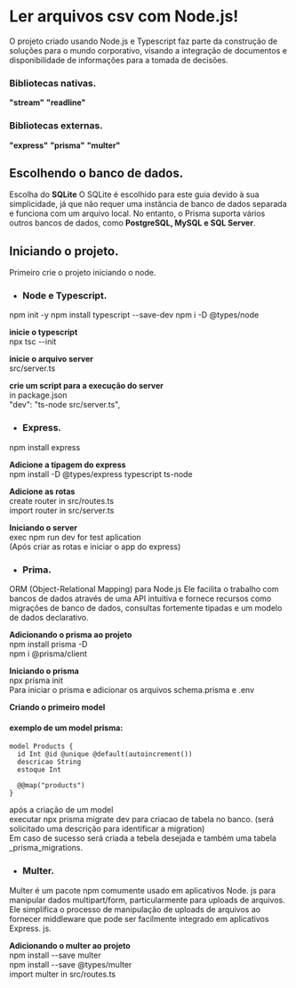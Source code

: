 # Ler arquivos csv com Node.js!

O projeto criado usando Node.js e Typescript faz parte da construção de soluções para o mundo corporativo, 
visando a integração de documentos e disponibilidade de informações para a tomada de decisões.

### Bibliotecas nativas.
**"stream"**
**"readline"**

### Bibliotecas externas.
**"express"**
**"prisma"**
**"multer"**

## Escolhendo o banco de dados.
Escolha do **SQLite**
O SQLite é escolhido para este guia devido à sua simplicidade, já que não requer uma instância de banco de dados separada e funciona com um arquivo local. No entanto, o Prisma suporta vários outros bancos de dados, como **PostgreSQL, MySQL e SQL Server**.

## Iniciando o projeto.
Primeiro crie o projeto iniciando o node.

* ### Node e Typescript.
npm init -y
npm install typescript --save-dev
npm i -D @types/node

**inicie o typescript**  
npx tsc --init

**inicie o arquivo server**  
src/server.ts

**crie um script para a execução do server**  
in package.json  
"dev": "ts-node src/server.ts",

* ### Express.
npm install express

**Adicione a tipagem do express**  
npm install -D @types/express typescript ts-node

**Adicione as rotas**  
create router in src/routes.ts  
import router in src/server.ts

**Iniciando o server**  
exec npm run dev for test aplication  
(Após criar as rotas e iniciar o app do express)

* ### Prima.
ORM (Object-Relational Mapping) para Node.js
Ele facilita o trabalho com bancos de dados através de uma 
API intuitiva e fornece recursos como migrações de banco de dados, consultas fortemente tipadas e um modelo de dados declarativo.

**Adicionando o prisma ao projeto**  
npm install prisma -D  
npm i @prisma/client

**Iniciando o prisma**  
npx prisma init  
Para iniciar o prisma e adicionar os arquivos schema.prisma e .env

**Criando o primeiro model**
#### exemplo de um model prisma:
```
model Products {
  id Int @id @unique @default(autoincrement())
  descricao String
  estoque Int

  @@map("products")
}
```

após a criação de um model  
executar npx prisma migrate dev para criacao de tabela no banco. (será solicitado uma descrição para identificar a migration)  
Em caso de sucesso será criada a tebela desejada e também uma tabela _prisma_migrations.

* ### Multer.
Multer é um pacote npm comumente usado em aplicativos Node. js para manipular dados multipart/form, particularmente para uploads de arquivos. 
Ele simplifica o processo de manipulação de uploads de arquivos ao fornecer middleware que pode ser facilmente integrado em aplicativos Express. js.

**Adicionando o multer ao projeto**  
npm install --save multer  
npm install --save @types/multer  
import multer in src/routes.ts











